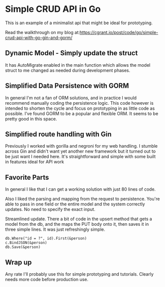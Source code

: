 # Simple CRUD API in Go
This is an example of a minimalist api that might be ideal for prototyping.

Read the walkthrough on my blog at:https://cgrant.io/post/code/go/simple-crud-api-with-go-gin-and-gorm/




## Dynamic Model - Simply update the struct
It has AutoMigrate enabled in the main function which allows the model struct to me changed as needed during development phases.

## Simplified Data Persistence with GORM
In general I'm not a fan of ORM solutions, and in practice I would recommend manually coding the persistence logic. This code however is intended to shorten the cycle and focus on prototyping in as little code as possible. I’ve found GORM to be a popular and flexible ORM. It seems to be pretty good in this space.

## Simplified route handling with Gin
Previously I worked with gorilla and negroni for my web handling. I stumble across Gin and didn't want yet another new framework but it turned out to be just want I needed here. It's straightforward and simple with some built in features ideal for API work

## Favorite Parts
In general I like that I can get a working solution with just 80 lines of code.

Also I liked the parsing and mapping from the request to persistence. You're able to pass in one field or the entire model and the system correctly updates. No need to specify the exact input.

Streamlined update. There a bit of code in the upsert method that gets a model from the db, and the maps the PUT body onto it, then saves it in three simple lines. It was just refreshingly simple.  

```
db.Where("id = ?", id).First(&person)
c.BindJSON(&person)
db.Save(&person)
```

## Wrap up
Any rate I'll probably use this for simple prototyping and tutorials. Clearly needs more code before production use.
